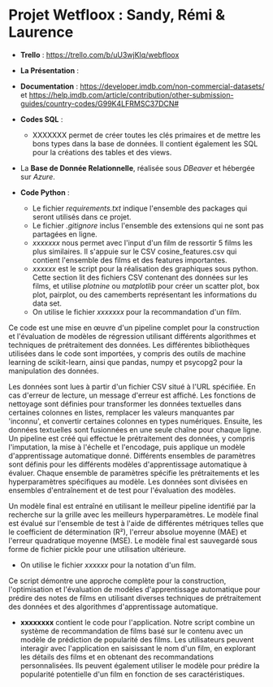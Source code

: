 # Projet Wetfloox : Sandy, Rémi & Laurence


* **Trello** :
  https://trello.com/b/uU3wjKIq/webfloox
  

* **La Présentation** : 

* **Documentation** : https://developer.imdb.com/non-commercial-datasets/   et   https://help.imdb.com/article/contribution/other-submission-guides/country-codes/G99K4LFRMSC37DCN# 

* **Codes SQL** : 
   * XXXXXXX permet de créer toutes les clés primaires et de mettre les bons types dans la base de données. Il contient également les SQL pour la créations des tables et des views.

* La **Base de Donnée Relationnelle**, réalisée sous _DBeaver_ et hébergée sur _Azure_. 




  
* **Code Python** :
  * Le fichier *requirements.txt* indique l'ensemble des packages qui seront utilisés dans ce projet.
  * Le fichier *.gitignore* inclus l'ensemble des extensions qui ne sont pas partagées en ligne.
  * *xxxxxxx* nous permet avec l'input d'un film de ressortir 5 films les plus similaires. Il s'appuie sur le CSV cosine_features.csv qui contient l'ensemble des films et des features importantes.
  * *xxxxxx* est le script pour la réalisation des graphiques sous python.
Cette section lit des fichiers CSV contenant des données sur les films, et utilise _plotnine_ ou _matplotlib_ pour créer un scatter plot, box plot, pairplot, ou des camemberts représentant les informations du data set.
  * On utilise le fichier *xxxxxxx* pour la recommandation d'un film.
  
 
Ce code est une mise en œuvre d'un pipeline complet pour la construction et l'évaluation de modèles de régression utilisant différents algorithmes et techniques de prétraitement des données. Les différentes bibliothèques utilisées dans le code sont importées, y compris des outils de machine learning de scikit-learn, ainsi que pandas, numpy et psycopg2 pour la manipulation des données.

Les données sont lues à partir d'un fichier CSV situé à l'URL spécifiée. En cas d'erreur de lecture, un message d'erreur est affiché. Les fonctions de nettoyage sont définies pour transformer les données textuelles dans certaines colonnes en listes, remplacer les valeurs manquantes par 'inconnu', et convertir certaines colonnes en types numériques. Ensuite, les données textuelles sont fusionnées en une seule chaîne pour chaque ligne. Un pipeline est créé  qui effectue le prétraitement des données, y compris l'imputation, la mise à l'échelle et l'encodage, puis applique un modèle d'apprentissage automatique donné. Différents ensembles de paramètres sont définis pour les différents modèles d'apprentissage automatique à évaluer. Chaque ensemble de paramètres spécifie les prétraitements et les hyperparamètres spécifiques au modèle. Les données sont divisées en ensembles d'entraînement et de test pour l'évaluation des modèles.

Un modèle final est entraîné en utilisant le meilleur pipeline identifié par la recherche sur la grille avec les meilleurs hyperparamètres. Le modèle final est évalué sur l'ensemble de test à l'aide de différentes métriques telles que le coefficient de détermination (R²), l'erreur absolue moyenne (MAE) et l'erreur quadratique moyenne (MSE). Le modèle final est sauvegardé sous forme de fichier pickle pour une utilisation ultérieure.

  * On utilise le fichier *xxxxxx* pour la notation d'un film.

Ce script démontre une approche complète pour la construction, l'optimisation et l'évaluation de modèles d'apprentissage automatique pour prédire des notes de films en utilisant diverses techniques de prétraitement des données et des algorithmes d'apprentissage automatique.

* **xxxxxxxx** contient le code pour l'application.
  Notre script combine un système de recommandation de films basé sur le contenu avec un modèle de prédiction de popularité des films. Les utilisateurs peuvent interagir avec l'application en saisissant le nom d'un film, en explorant les détails des films et en obtenant des recommandations personnalisées. Ils peuvent également utiliser le modèle pour prédire la popularité potentielle d'un film en fonction de ses caractéristiques.
